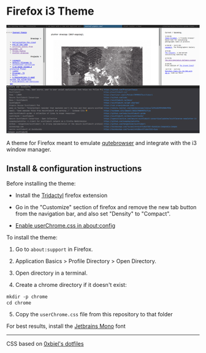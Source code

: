 # Firefox i3 Theme

![](screenshot.png)

A theme for Firefox meant to emulate [qutebrowser](http://qutebrowser.org) and integrate with the i3 window manager.

## Install & configuration instructions

Before installing the theme:

- Install the [Tridactyl](https://addons.mozilla.org/en-US/firefox/addon/tridactyl-vim/) firefox extension

- Go in the "Customize" section of firefox and remove the new tab button from the navigation bar, and also set "Density" to "Compact".

- [Enable userChrome.css in about:config](https://www.youtube.com/watch?v=levqpofIJ_k&feature=youtu.be)

To install the theme:

1. Go to `about:support` in Firefox.

2. Application Basics > Profile Directory > Open Directory.

3. Open directory in a terminal.

4. Create a chrome directory if it doesn't exist:

```
mkdir -p chrome
cd chrome
```

5. Copy the `userChrome.css` file from this repository to that folder


For best results, install the [Jetbrains Mono](https://www.jetbrains.com/lp/mono/) font

---

CSS based on [0xbiel's dotfiles](https://github.com/0xbiel/dotfiles/blob/master/userChrome.css)
